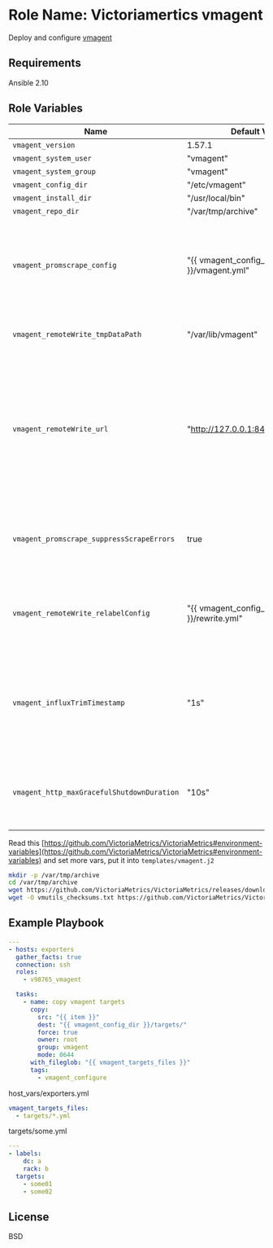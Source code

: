 Role Name: Victoriamertics vmagent
=========

Deploy and configure [vmagent](https://victoriametrics.github.io/vmagent.html)

Requirements
------------

Ansible 2.10

Role Variables
--------------

Name | Default Value | Description
---|---|---
`vmagent_version` |  1.57.1 | current version
`vmagent_system_user` |  "vmagent" | 
`vmagent_system_group` |  "vmagent" | 
`vmagent_config_dir` |  "/etc/vmagent" | 
`vmagent_install_dir` |  "/usr/local/bin" | 
`vmagent_repo_dir` |  "/var/tmp/archive" | 
`vmagent_promscrape_config` |  "{{ vmagent_config_dir }}/vmagent.yml" | Optional path to Prometheus config file with 'scrape_configs' section containing targets to scrape. See [how-to-scrape-prometheus-exporters-such-as-node-exporter](https://victoriametrics.github.io/#how-to-scrape-prometheus-exporters-such-as-node-exporter) for details
`vmagent_remoteWrite_tmpDataPath` |  "/var/lib/vmagent" | Path to directory where temporary data for remote write component is stored
`vmagent_remoteWrite_url` |  "http://127.0.0.1:8428/api/v1/write" | Remote storage URL to write data to. It must support Prometheus remote_write API. It is recommended using VictoriaMetrics as remote storage. Example url: http://<victoriametrics-host>:8428/api/v1/write . Pass multiple -remoteWrite.url flags in order to write data concurrently to multiple remote storage systems
`vmagent_promscrape_suppressScrapeErrors` |  true |  Whether to suppress scrape errors logging. The last error for each target is always available at '/targets' page even if scrape errors logging is suppressed
`vmagent_remoteWrite_relabelConfig` |  "{{ vmagent_config_dir }}/rewrite.yml" | Optional path to file with relabel_config entries. These entries are applied to all the metrics before sending them to -remoteWrite.url. See [relabeling](https://victoriametrics.github.io/vmagent.html#relabeling) for details
`vmagent_influxTrimTimestamp` |  "1s" | Trim timestamps for Influx line protocol data to this duration. Minimum practical duration is 1ms. Higher duration (i.e. 1s) may be used for reducing disk space usage for timestamp data (default 1ms)
`vmagent_http_maxGracefulShutdownDuration` |  "10s" | The maximum duration for graceful shutdown of HTTP server. Highly loaded server may require increased value for graceful shutdown (default 7s)

Read this [https://github.com/VictoriaMetrics/VictoriaMetrics#environment-variables](https://github.com/VictoriaMetrics/VictoriaMetrics#environment-variables) аnd set more vars, put it into `templates/vmagent.j2`

```sh
mkdir -p /var/tmp/archive
cd /var/tmp/archive
wget https://github.com/VictoriaMetrics/VictoriaMetrics/releases/download/v1.55.1/vmutils-amd64-v1.55.1.tar.gz
wget -O vmutils_checksums.txt https://github.com/VictoriaMetrics/VictoriaMetrics/releases/download/v1.55.1/vmutils-arm64-v1.55.1_checksums.txt
```

Example Playbook
----------------

```yaml
---
- hosts: exporters
  gather_facts: true
  connection: ssh
  roles:
    - v98765_vmagent

  tasks:
    - name: copy vmagent targets
      copy:
        src: "{{ item }}"
        dest: "{{ vmagent_config_dir }}/targets/"
        force: true
        owner: root
        group: vmagent
        mode: 0644
      with_fileglob: "{{ vmagent_targets_files }}"
      tags:
        - vmagent_configure
```
host_vars/exporters.yml
```yaml
vmagent_targets_files:
  - targets/*.yml
```
targets/some.yml
```yaml
---
- labels:
    dc: a
    rack: b
  targets:
    - some01
    - some02
```

License
-------

BSD
